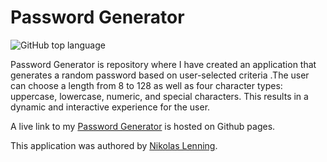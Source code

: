 # Password Generator
![GitHub top language](https://img.shields.io/github/languages/top/nikolaslenning/password-generator)

Password Generator is repository where I have created an application that generates a random password based on user-selected criteria .The user can choose a length from 8 to 128 as well as four character types: uppercase, lowercase, numeric, and special characters. This results in a dynamic and interactive experience for the user. 

A live link to my [Password Generator](https://nikolaslenning.github.io/password-generator/) is hosted on Github pages.

This application was authored by [Nikolas Lenning](https://github.com/nikolaslenning).
